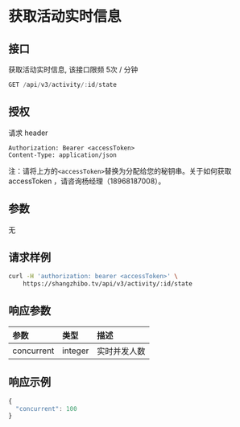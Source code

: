 # 获取活动实时信息

## 接口

获取活动实时信息, 该接口限频 5次 / 分钟

```javascript
GET /api/v3/activity/:id/state
```

## 授权

请求 header

```http
Authorization: Bearer <accessToken>
Content-Type: application/json
```

注：请将上方的`<accessToken>`替换为分配给您的秘钥串。关于如何获取 accessToken ，请咨询杨经理（18968187008）。

## 参数

无

## 请求样例

```bash
curl -H 'authorization: bearer <accessToken>' \
	https://shangzhibo.tv/api/v3/activity/:id/state
```

## 响应参数

| 参数 | 类型 | 描述 |
| :--- | :--- | :--- |
| concurrent | integer | 实时并发人数 |

## 响应示例

```javascript
{
  "concurrent": 100
}
```

